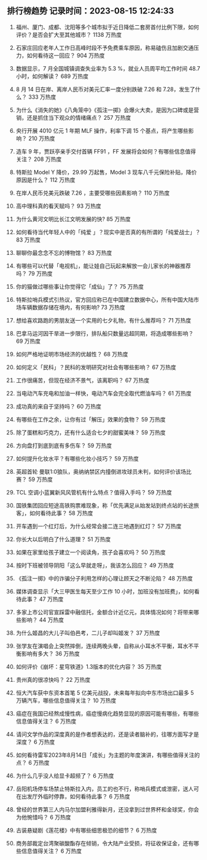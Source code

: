 
## 排行榜趋势 记录时间：2023-08-15 12:24:33
  
  1. 福州、厦门、成都、沈阳等多个城市拟于近日降低二套房首付比例下限，如何评价？是否会扩大至其他城市？ 1138 万热度
    
  2. 石家庄回应老年人工作日高峰时段不予免费乘车原因，称易磕伤且加剧交通压力，如何看待这一回应？ 904 万热度
    
  3. 数据显示，7 月全国城镇调查失业率为 5.3 %，就业人员周平均工作时间 48.7 小时，如何解读？ 689 万热度
    
  4. 8 月 14 日在岸、离岸人民币对美元汇率一度分别跌破 7.26 和 7.28，发生了什么？ 333 万热度
    
  5. 为什么《消失的她》《八角笼中》《孤注一掷》会爆火大卖，是因为口碑或是营销，还是抓住当下观众的情绪痛点？ 257 万热度
    
  6. 央行开展 4010 亿元 1 年期 MLF 操作，利率下调 15 个基点，将产生哪些影响？ 210 万热度
    
  7. 造车 9 年，贾跃亭亲手交付首辆 FF91 ，FF 发展将会如何？有哪些信息值得关注？ 208 万热度
    
  8. 特斯拉 Model Y 降价，29.99 万起售，Model 3 现车八千元保险补贴，降价原因是什么？ 112 万热度
    
  9. 在岸人民币兑美元跌破 7.26 ，主要受哪些因素影响？ 110 万热度
    
  10. 高中理科真的看天赋吗？ 93 万热度
    
  11. 为什么黄河文明比长江文明发展的快? 85 万热度
    
  12. 如何看待当代年轻人中的「纯爱 」？现实中是否真的有所谓的「纯爱战士」？ 83 万热度
    
  13. 聊聊你最念念不忘的博物馆？ 83 万热度
    
  14. 有哪些可以代替「电视机」，能让娃自己玩起来解放一会儿家长的神器推荐吗？ 79 万热度
    
  15. 你的猫做过哪些事让你觉得它「成仙」了？ 75 万热度
    
  16. 特斯拉哨兵模式引热议，官方回应称已在中国建立数据中心，所有中国大陆市场车辆数据存储在境内，有何影响? 73 万热度
    
  17. 想给喜欢路跑的男朋友送一个实用的七夕礼物，有什么推荐吗？ 71 万热度
    
  18. 巴拿马运河因干旱进一步限行，排队船只数量远超同期，将造成哪些影响？ 69 万热度
    
  19. 如何严格地证明市场经济的优越性？ 68 万热度
    
  20. 如何定义「民科」？民科的发明研究对社会有哪些影响？ 67 万热度
    
  21. 工作很痛苦，但现在经济不景气，该离职吗？ 67 万热度
    
  22. 当电动汽车充电和加油一样快，电动汽车会完全取代燃油车吗？ 61 万热度
    
  23. 成功真的来自于坚持吗？ 60 万热度
    
  24. 有哪些在工作之余，让你有过「解压」效果的食物？ 59 万热度
    
  25. 除了蛋糕和巧克力，还有什么适合七夕的甜蜜美味？ 59 万热度
    
  26. 方向盘打到底到底有多伤车？ 59 万热度
    
  27. 如何提升化妆水平？有哪些化妆小技巧？ 59 万热度
    
  28. 英超首轮 曼联1:0狼队，奥纳纳禁区内撞倒进攻球员未判，如何评价该场比赛？ 59 万热度
    
  29. TCL 空调小蓝翼新风风管机有什么特点？值得入手吗？ 59 万热度
    
  30. 国铁集团回应短途高铁购票难现象，称「优先满足从始发站到终点站的长途旅客」，如何看待此事？ 58 万热度
    
  31. 开车遇到一个红灯后，为什么经常会接二连三地遇到红灯？ 57 万热度
    
  32. 你长大以后明白了什么道理？ 51 万热度
    
  33. 如果在家里给孩子建立一个阅读角，孩子会喜欢吗？ 50 万热度
    
  34. 按时下班被领导阴阳「这么早就走呀」，我该怎么回应？ 49 万热度
    
  35. 《孤注一掷》中的诈骗分子利用怎样的心理让顾天之不断沦陷？ 48 万热度
    
  36. 媒体调查显示「大三甲医生每天至少工作 10 小时，加班没有加班费」，如何看待此事？ 47 万热度
    
  37. 多家上市公司官宣踩雷中融信托，金额合计近亿元，具体情况如何？将带来哪些影响？ 44 万热度
    
  38. 为什么姬昌的大儿子叫伯邑考，二儿子却叫姬发？ 37 万热度
    
  39. 张学友在演唱会上突然摔倒，连续两晚头晕，自称从小耳水不平衡，耳水不平衡影响有多大？ 36 万热度
    
  40. 如何评价《崩坏：星穹铁道》1.3版本的优化内容？ 35 万热度
    
  41. 贵州真的很凉快吗？ 22 万热度
    
  42. 恒大汽车获中东资本首笔 5 亿美元战投，未来每年拟向中东市场出口最多 5 万辆汽车，哪些信息值得关注？ 10 万热度
    
  43. 癌症在我国已经熬成慢性病，癌症慢病化趋势显现的原因可能有哪些，有哪些信息值得关注？ 6 万热度
    
  44. 请问文学作品的深度真的是作者想表达的，还是读者脑补的，往哪方面写才是深度？ 6 万热度
    
  45. 如何看待雷军2023年8月14日「成长」为主题的年度演讲，有哪些值得关注的点？ 6 万热度
    
  46. 为什么几乎没人给显卡超频了？ 6 万热度
    
  47. 岳阳机场停车场禁止特斯拉入内，员工的也不行，称哨兵模式或泄密，送人可在出发厅外临时停靠，如何看待此事？ 6 万热度
    
  48. 曾经的世界第三人内马尔加盟利雅得新月，还没拿到过世界杯和金球奖，你会为他惋惜吗？ 6 万热度
    
  49. 古装悬疑剧《莲花楼》中有哪些细思极恐的细节？ 6 万热度
    
  50. 商务部裁定台湾聚碳酸酯存在倾销，令大陆产业受损，将征收保证金，还有哪些信息值得关注？ 6 万热度
    